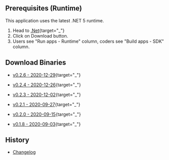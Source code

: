 ﻿## Prerequisites (Runtime)
This application uses the latest .NET 5 runtime.

1) Head to [.Net](https://dotnet.microsoft.com){target="_"}
2) Click on Download button.
3) Users see "Run apps - Runtime" column, coders see "Build apps - SDK" column.

## Download Binaries
* [v0.2.6 - 2020-12-29](http://xeth.de/Releases/SramComparer/Comparer-SoE.0.2.6.zip){target="_"}

* [v0.2.4 - 2020-12-26](http://xeth.de/Releases/SramComparer/Comparer-SoE.0.2.4.zip){target="_"}

* [v0.2.3 - 2020-12-02](http://xeth.de/Releases/SramComparer/Comparer-SoE.0.2.3.zip){target="_"}

* [v0.2.1 - 2020-09-27](http://xeth.de/Releases/SramComparer/Comparer-SoE.0.2.1.zip){target="_"}

* [v0.2.0 - 2020-09-15](http://xeth.de/Releases/SramComparer/Comparer-SoE.0.2.0.zip){target="_"}

* [v0.1.8 - 2020-09-03](http://xeth.de/Releases/SramComparer/Comparer-SoE.0.1.8.zip){target="_"}

## History

* [Changelog](Console-Changelog)